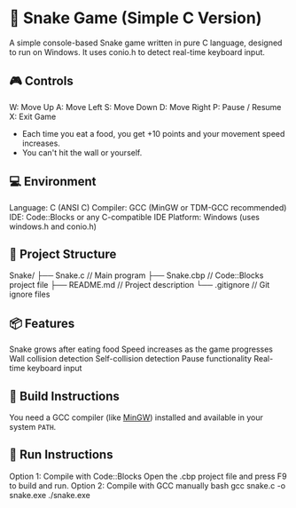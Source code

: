 # 🐍 Snake Game (Simple C Version)
A simple console-based Snake game written in pure C language, designed to run on Windows. It uses conio.h to detect real-time keyboard input.

## 🎮 Controls
W: Move Up
A: Move Left
S: Move Down
D: Move Right
P: Pause / Resume
X: Exit Game

- Each time you eat a food, you get +10 points and your movement speed increases.
- You can't hit the wall or yourself.

## 💻 Environment
Language: C (ANSI C)
Compiler: GCC (MinGW or TDM-GCC recommended)
IDE: Code::Blocks or any C-compatible IDE
Platform: Windows (uses windows.h and conio.h)

## 🧱 Project Structure

Snake/
├── Snake.c // Main program
├── Snake.cbp // Code::Blocks project file
├── README.md // Project description
└── .gitignore // Git ignore files

## 📦 Features
Snake grows after eating food
Speed increases as the game progresses
Wall collision detection
Self-collision detection
Pause functionality
Real-time keyboard input

## 🔧 Build Instructions
You need a GCC compiler (like [MinGW](https://www.mingw-w64.org/)) installed and available in your system `PATH`.

## 🚀 Run Instructions
Option 1: Compile with Code::Blocks
  Open the .cbp project file and press F9 to build and run.
Option 2: Compile with GCC manually
  bash
  gcc snake.c -o snake.exe
  ./snake.exe
